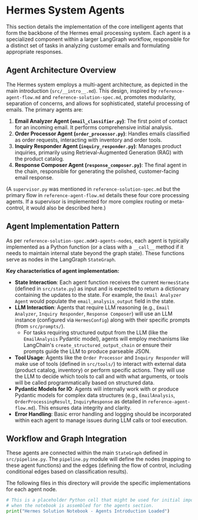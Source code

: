 # Hermes System Agents

This section details the implementation of the core intelligent agents that form the backbone of the Hermes email processing system. Each agent is a specialized component within a larger LangGraph workflow, responsible for a distinct set of tasks in analyzing customer emails and formulating appropriate responses.

## Agent Architecture Overview

The Hermes system employs a multi-agent architecture, as depicted in the main introduction (`src/__intro__.md`). This design, inspired by `reference-agent-flow.md` and `reference-solution-spec.md`, promotes modularity, separation of concerns, and allows for sophisticated, stateful processing of emails. The primary agents are:

1.  **Email Analyzer Agent (`email_classifier.py`)**: The first point of contact for an incoming email. It performs comprehensive initial analysis.
2.  **Order Processor Agent (`order_processor.py`)**: Handles emails classified as order requests, interacting with inventory and order tools.
3.  **Inquiry Responder Agent (`inquiry_responder.py`)**: Manages product inquiries, primarily using Retrieval-Augmented Generation (RAG) with the product catalog.
4.  **Response Composer Agent (`response_composer.py`)**: The final agent in the chain, responsible for generating the polished, customer-facing email response.

(A `supervisor.py` was mentioned in `reference-solution-spec.md` but the primary flow in `reference-agent-flow.md` details these four core processing agents. If a supervisor is implemented for more complex routing or meta-control, it would also be described here.)

## Agent Implementation Pattern

As per `reference-solution-spec.md#3-agents-nodes`, each agent is typically implemented as a Python function (or a class with a `__call__` method if it needs to maintain internal state beyond the graph state). These functions serve as nodes in the LangGraph `StateGraph`.

**Key characteristics of agent implementation:**

-   **State Interaction**: Each agent function receives the current `HermesState` (defined in `src/state.py`) as input and is expected to return a dictionary containing the updates to the state. For example, the `Email Analyzer Agent` would populate the `email_analysis_output` field in the state.
-   **LLM Interaction**: Agents that require LLM reasoning (e.g., `Email Analyzer`, `Inquiry Responder`, `Response Composer`) will use an LLM instance (configured via `HermesConfig`) along with their specific prompts (from `src/prompts/`).
    -   For tasks requiring structured output from the LLM (like the `EmailAnalysis` Pydantic model), agents will employ mechanisms like LangChain's `create_structured_output_chain` or ensure their prompts guide the LLM to produce parseable JSON.
-   **Tool Usage**: Agents like the `Order Processor` and `Inquiry Responder` will make use of tools (defined in `src/tools/`) to interact with external data (product catalog, inventory) or perform specific actions. They will use the LLM to decide which tools to call and with what arguments, or tools will be called programmatically based on structured data.
-   **Pydantic Models for IO**: Agents will internally work with or produce Pydantic models for complex data structures (e.g., `EmailAnalysis`, `OrderProcessingResult`, `InquiryResponse` as detailed in `reference-agent-flow.md`). This ensures data integrity and clarity.
-   **Error Handling**: Basic error handling and logging should be incorporated within each agent to manage issues during LLM calls or tool execution.

## Workflow and Graph Integration

These agents are connected within the main `StateGraph` defined in `src/pipeline.py`. The `pipeline.py` module will define the nodes (mapping to these agent functions) and the edges (defining the flow of control, including conditional edges based on classification results).

The following files in this directory will provide the specific implementations for each agent node.

```python {cell}
# This is a placeholder Python cell that might be used for initial imports or setup
# when the notebook is assembled for the agents section.
print("Hermes Solution Notebook - Agents Introduction Loaded")
``` 